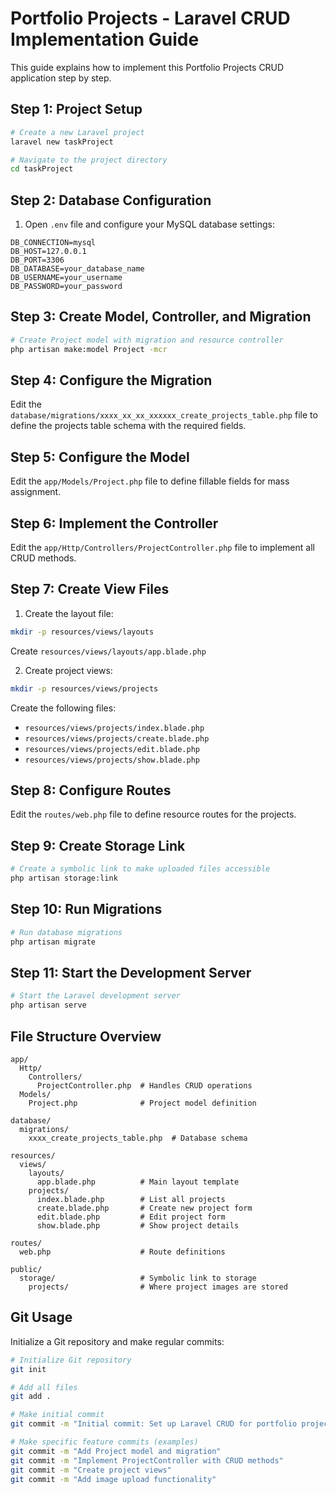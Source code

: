 # Portfolio Projects - Laravel CRUD Implementation Guide

This guide explains how to implement this Portfolio Projects CRUD application step by step.

## Step 1: Project Setup

```bash
# Create a new Laravel project
laravel new taskProject

# Navigate to the project directory
cd taskProject
```

## Step 2: Database Configuration

1. Open `.env` file and configure your MySQL database settings:
```
DB_CONNECTION=mysql
DB_HOST=127.0.0.1
DB_PORT=3306
DB_DATABASE=your_database_name
DB_USERNAME=your_username
DB_PASSWORD=your_password
```

## Step 3: Create Model, Controller, and Migration

```bash
# Create Project model with migration and resource controller
php artisan make:model Project -mcr
```

## Step 4: Configure the Migration

Edit the `database/migrations/xxxx_xx_xx_xxxxxx_create_projects_table.php` file to define the projects table schema with the required fields.

## Step 5: Configure the Model

Edit the `app/Models/Project.php` file to define fillable fields for mass assignment.

## Step 6: Implement the Controller

Edit the `app/Http/Controllers/ProjectController.php` file to implement all CRUD methods.

## Step 7: Create View Files

1. Create the layout file:
```bash
mkdir -p resources/views/layouts
```
Create `resources/views/layouts/app.blade.php`

2. Create project views:
```bash
mkdir -p resources/views/projects
```
Create the following files:
- `resources/views/projects/index.blade.php`
- `resources/views/projects/create.blade.php`
- `resources/views/projects/edit.blade.php`
- `resources/views/projects/show.blade.php`

## Step 8: Configure Routes

Edit the `routes/web.php` file to define resource routes for the projects.

## Step 9: Create Storage Link

```bash
# Create a symbolic link to make uploaded files accessible
php artisan storage:link
```

## Step 10: Run Migrations

```bash
# Run database migrations
php artisan migrate
```

## Step 11: Start the Development Server

```bash
# Start the Laravel development server
php artisan serve
```

## File Structure Overview

```
app/
  Http/
    Controllers/
      ProjectController.php  # Handles CRUD operations
  Models/
    Project.php              # Project model definition
    
database/
  migrations/
    xxxx_create_projects_table.php  # Database schema
    
resources/
  views/
    layouts/
      app.blade.php          # Main layout template
    projects/
      index.blade.php        # List all projects
      create.blade.php       # Create new project form
      edit.blade.php         # Edit project form
      show.blade.php         # Show project details
      
routes/
  web.php                    # Route definitions
  
public/
  storage/                   # Symbolic link to storage
    projects/                # Where project images are stored
```

## Git Usage

Initialize a Git repository and make regular commits:

```bash
# Initialize Git repository
git init

# Add all files
git add .

# Make initial commit
git commit -m "Initial commit: Set up Laravel CRUD for portfolio projects"

# Make specific feature commits (examples)
git commit -m "Add Project model and migration"
git commit -m "Implement ProjectController with CRUD methods"
git commit -m "Create project views"
git commit -m "Add image upload functionality"
```